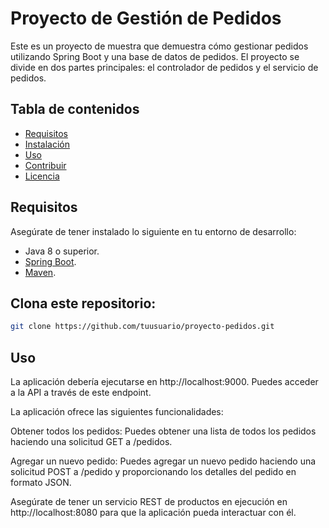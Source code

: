 # Proyecto de Gestión de Pedidos

Este es un proyecto de muestra que demuestra cómo gestionar pedidos utilizando Spring Boot y una base de datos de pedidos. El proyecto se divide en dos partes principales: el controlador de pedidos y el servicio de pedidos.

## Tabla de contenidos

- [Requisitos](#requisitos)
- [Instalación](#instalación)
- [Uso](#uso)
- [Contribuir](#contribuir)
- [Licencia](#licencia)

## Requisitos

Asegúrate de tener instalado lo siguiente en tu entorno de desarrollo:

- Java 8 o superior.
- [Spring Boot](https://spring.io/projects/spring-boot).
- [Maven](https://maven.apache.org/).

## Clona este repositorio:

   ```bash
   git clone https://github.com/tuusuario/proyecto-pedidos.git
   ```

## Uso

La aplicación debería ejecutarse en http://localhost:9000. Puedes acceder a la API a través de este endpoint.

La aplicación ofrece las siguientes funcionalidades:

Obtener todos los pedidos: Puedes obtener una lista de todos los pedidos haciendo una solicitud GET a /pedidos.

Agregar un nuevo pedido: Puedes agregar un nuevo pedido haciendo una solicitud POST a /pedido y proporcionando los detalles del pedido en formato JSON.

Asegúrate de tener un servicio REST de productos en ejecución en http://localhost:8080 para que la aplicación pueda interactuar con él.